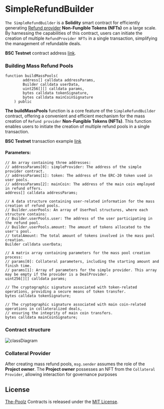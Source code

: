 # SimpleRefundBuilder

`The SimpleRefundBuilder` is a **Solidity** smart contract for efficiently generating [Refund provider](https://github.com/The-Poolz/LockDealNFT/tree/master/contracts/AdvancedProviders/RefundProvider) **Non-Fungible Tokens (NFTs)** on a large scale. By harnessing the capabilities of this contract, users can initiate the creation of multiple `RefundProvider NFTs` in a single transaction, simplifying the management of refundable deals.

**BSC Testnet** contract address [link](https://testnet.bscscan.com/address/0x9c39a03459522185a1598d4ad2a9ccccb0f5ff8f).

### Building Mass Refund Pools

```solidity
function buildMassPools(
        address[] calldata addressParams,
        Builder calldata userData,
        uint256[][] calldata params,
        bytes calldata tokenSignature,
        bytes calldata mainCoinSignature
    ) public
```

**The buildMassPools** function is a core feature of the `SimpleRefundBuilder` contract, offering a convenient and efficient mechanism for the mass creation of `Refund provider` **Non-Fungible Tokens (NFTs)**. This function enables users to initiate the creation of multiple refund pools in a single transaction.

**BSC Testnet** transaction example [link](https://testnet.bscscan.com/tx/0xc997126c7f59d7750e07447de84b612fe40c81e5390281d35f51a20ada1f72bf)

#### Parameters:

```solidity
// An array containing three addresses:
// addressParams[0]: simpleProvider: The address of the simple provider contract.
// addressParams[1]: token: The address of the ERC-20 token used in user pools.
// addressParams[2]: mainCoin: The address of the main coin employed in refund offers.
address[] calldata addressParams;
```

```solidity
// A data structure containing user-related information for the mass creation of refund pools.
// Builder.userPools: An array of UserPool structures, where each structure contains:
// Builder.userPools.user: The address of the user participating in the refund pool.
// Builder.userPools.amount: The amount of tokens allocated to the user's pool.
// totalAmount: The total amount of tokens involved in the mass pool creation.
Builder calldata userData;
```

```solidity
// A matrix array containing parameters for the mass pool creation process:
// params[0]: Collateral parameters, including the starting amount and finish time.
// params[1]: Array of parameters for the simple provider. This array may be empty if the provider is a DealProvider.
uint256[][] calldata params;
```

```solidity
// The cryptographic signature associated with token-related operations, providing a secure means of token transfer.
bytes calldata tokenSignature;
```

```solidity
// The cryptographic signature associated with main coin-related operations in collateralized deals,
// ensuring the integrity of main coin transfers.
bytes calldata mainCoinSignature;
```

### Contract structure

![classDiagram](https://github.com/The-Poolz/LockDealNFT/assets/68740472/c0b55b93-689d-48e0-a717-3f0d3fd65545)

### Collateral Provider

After creating mass refund pools, `msg.sender` assumes the role of the **Project owner**. The **Project owner** possesses an NFT from the `Collateral Provider`, allowing interaction for governance purposes

## License

[The-Poolz](https://poolz.finance/) Contracts is released under the [MIT License](https://github.com/The-Poolz/DelayVaultProvider/blob/master/LICENSE).

